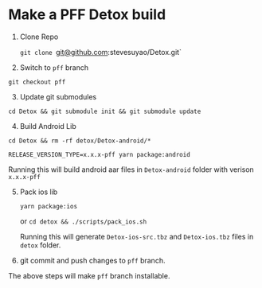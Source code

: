 # Make a PFF Detox build

1. Clone Repo

    `git clone `git@github.com:stevesuyao/Detox.git`

2. Switch to `pff` branch

  `git checkout pff`

3. Update git submodules

  `cd Detox && git submodule init && git submodule update`

4. Build Android Lib

  `cd Detox && rm -rf detox/Detox-android/*`

   `RELEASE_VERSION_TYPE=x.x.x-pff yarn package:android`

   Running this will build android aar files in `Detox-android` folder with verison `x.x.x-pff`

5. Pack ios lib

    `yarn package:ios`

    or `cd detox && ./scripts/pack_ios.sh`

    Running this will generate `Detox-ios-src.tbz` and `Detox-ios.tbz` files in `detox` folder.

6. git commit and push changes to `pff` branch.


The above steps will make `pff` branch installable.
